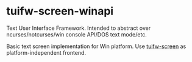 # tuifw-screen-winapi

Text User Interface Framework. Intended to abstract over ncurses/notcurses/win console API/DOS text mode/etc.

Basic text screen implementation for Win platform. Use [tuifw-screen](https://crates.io/crates/tuifw-screen) as platform-independent frontend.
